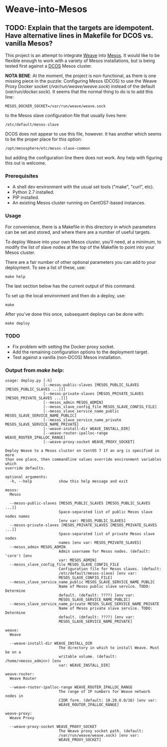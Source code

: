 Weave-into-Mesos
================

## TODO: Explain that the targets are idempotent. Have alternative lines in Makefile for DCOS vs. vanilla Mesos?

This project is an attempt to integrate [Weave](http://weave.works/) into [Mesos](http://mesos.apache.org/). It would like to be flexible enough to work with a variety of Mesos installations, but is being tested first against a [DCOS](https://mesosphere.com/product/) Mesos cluster.

__NOTA BENE__: At the moment, the project is non-functional, as there is one missing piece in the puzzle: Configuring Mesos (DCOS) to use the Weave Proxy Docker socket (_/var/run/weave/weave.sock_) instead of the default (_var/run/docker.sock_). It seems that the normal thing to do is to add this line:

    MESOS_DOCKER_SOCKET=/var/run/weave/weave.sock

to the Mesos slave configuration file that usually lives here:

    /etc/default/mesos-slave

DCOS does not appear to use this file, however. It has another which seems to be the proper place for this option:

    /opt/mesosphere/etc/mesos-slave-common

but adding the configuration line there does not work. Any help with figuring this out is welcome.


### Prerequisites

- A shell dev environment with the usual set tools ("make", "curl", etc).
- Python 2.7 installed.
- PIP installed.
- An existing Mesos cluster running on CentOS7-based instances.

### Usage

For convenience, there is a Makefile in this directory in which parameters can be set and stored, and where there are a number of useful targets.

To deploy Weave into your own Mesos cluster, you'll need, at a minimum, to modify the list of slave nodes at the top of the Makefile to point into your Mesos cluster.

There are a fair number of other optional parameters you can add to your deployment. To see a list of these, use:

    make help

The last section below has the current output of this command.

To set up the local environment and then do a deploy, use:

    make

After you've done this once, subsequent deploys can be done with:

    make deploy

### TODO

- Fix problem with setting the Docker proxy socket.
- Add the remaining configuration options to the deployment target.
- Test against a vanilla (non-DCOS) Mesos installation.

### Output from _make help_:


```
usage: deploy.py [-h]
                 [--mesos-public-slaves [MESOS_PUBLIC_SLAVES [MESOS_PUBLIC_SLAVES ...]]]
                 [--mesos-private-slaves [MESOS_PRIVATE_SLAVES [MESOS_PRIVATE_SLAVES ...]]]
                 [--mesos_admin MESOS_ADMIN]
                 [--mesos_slave_config_file MESOS_SLAVE_CONFIG_FILE]
                 [--mesos_slave_service_name_public MESOS_SLAVE_SERVICE_NAME_PUBLIC]
                 [--mesos_slave_service_name_private MESOS_SLAVE_SERVICE_NAME_PRIVATE]
                 [--weave-install-dir WEAVE_INSTALL_DIR]
                 [--weave-router-ipalloc-range WEAVE_ROUTER_IPALLOC_RANGE]
                 [--weave-proxy-socket WEAVE_PROXY_SOCKET]

Deploy Weave to a Mesos cluster on CentOS 7 If an arg is specified in more
than one place, then commandline values override environment variables which
override defaults.

optional arguments:
  -h, --help            show this help message and exit

mesos:
  Mesos

  --mesos-public-slaves [MESOS_PUBLIC_SLAVES [MESOS_PUBLIC_SLAVES ...]]
                        Space-separated list of public Mesos slave nodes names
                        [env var: MESOS_PUBLIC_SLAVES]
  --mesos-private-slaves [MESOS_PRIVATE_SLAVES [MESOS_PRIVATE_SLAVES ...]]
                        Space-separated list of private Mesos slave nodes
                        names [env var: MESOS_PRIVATE_SLAVES]
  --mesos_admin MESOS_ADMIN
                        Admin username for Mesos nodes. (default: 'core') [env
                        var: MESOS_ADMIN]
  --mesos_slave_config_file MESOS_SLAVE_CONFIG_FILE
                        Configuration file for Mesos slaves. (default:
                        /etc/default/mesos-slave) [env var:
                        MESOS_SLAVE_CONFIG_FILE]
  --mesos_slave_service_name_public MESOS_SLAVE_SERVICE_NAME_PUBLIC
                        Name of Mesos public slave service. TODO: Determine
                        default. (default: ????) [env var:
                        MESOS_SLAVE_SERVICE_NAME_PUBLIC]
  --mesos_slave_service_name_private MESOS_SLAVE_SERVICE_NAME_PRIVATE
                        Name of Mesos private slave service. TODO: Determine
                        default. (default: ????) [env var:
                        MESOS_SLAVE_SERVICE_NAME_PRIVATE]

weave:
  Weave

  --weave-install-dir WEAVE_INSTALL_DIR
                        The directory in which to install Weave. Must be on a
                        writable volume. (default: /home/<mesos_admin>) [env
                        var: WEAVE_INSTALL_DIR]

weave-router:
  Weave Router

  --weave-router-ipalloc-range WEAVE_ROUTER_IPALLOC_RANGE
                        The range of IP numbers for Weave network nodes in
                        CIDR form. (default: 10.20.0.0/16) [env var:
                        WEAVE_ROUTER_IPALLOC_RANGE]

weave-proxy:
  Weave Proxy

  --weave-proxy-socket WEAVE_PROXY_SOCKET
                        The Weave proxy socket path. (default:
                        /var/run/weave/weave.sock) [env var:
                        WEAVE_PROXY_SOCKET]
```
